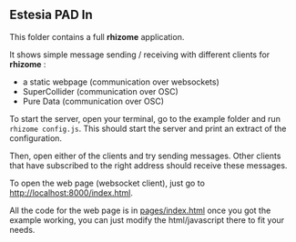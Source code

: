 Estesia PAD In
--------------

This folder contains a full **rhizome** application.

It shows simple message sending / receiving with different clients for **rhizome** :

- a static webpage (communication over websockets)
- SuperCollider (communication over OSC)
- Pure Data (communication over OSC)

To start the server, open your terminal, go to the example folder and run `rhizome config.js`. This should start the server and print an extract of the configuration.

Then, open either of the clients and try sending messages. Other clients that have subscribed to the right address should receive these messages.

To open the web page (websocket client), just go to [http://localhost:8000/index.html](http://localhost:8000/index.html).

All the code for the web page is in [pages/index.html](https://github.com/sebpiq/rhizome/blob/master/examples/base/pages/index.html) once you got the example working, you can just modify the html/javascript there to fit your needs.
